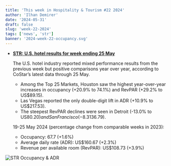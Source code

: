```yaml
---
title: 'This week in Hospitality & Tourism #22 2024'
author: 'Ilhan Demirer'
date: '2024-05-31'
draft: false
slug: 'week-22-2024'
tags: ['news', 'str']
banner: '2024-week-22-occupancy.svg'
---
```


- **[STR: U.S. hotel results for week ending 25 May](https://str.com/press-release/us-hotel-results-week-ending-25-may)**

  The U.S. hotel industry reported mixed performance results from the previous week but positive comparisons year over year, according to CoStar’s latest data through 25 May.

  - Among the Top 25 Markets, Houston saw the highest year-over-year increases in occupancy (+20.9% to 74.1%) and RevPAR (+29.2% to US$89.15).
  - Las Vegas reported the only double-digit lift in ADR (+10.9% to US$217.53).
  - The steepest RevPAR declines were seen in Detroit (-13.0% to US$80.20) and San Francisco (-8.3% to US$136.79).

  19-25 May 2024 (percentage change from comparable weeks in 2023):

  - Occupancy: 67.7 (+1.6%)
  - Average daily rate (ADR): US$160.67 (+2.3%)
  - Revenue per available room (RevPAR): US$108.73 (+3.9%)

![STR Occupancy & ADR](/images/blogimages/2024-week-22-occupancy.svg)
